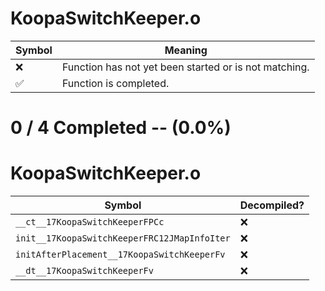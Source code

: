 # KoopaSwitchKeeper.o
| Symbol | Meaning 
| ------------- | ------------- 
| :x: | Function has not yet been started or is not matching. 
| :white_check_mark: | Function is completed. 


# 0 / 4 Completed -- (0.0%)
# KoopaSwitchKeeper.o
| Symbol | Decompiled? |
| ------------- | ------------- |
| `__ct__17KoopaSwitchKeeperFPCc` | :x: |
| `init__17KoopaSwitchKeeperFRC12JMapInfoIter` | :x: |
| `initAfterPlacement__17KoopaSwitchKeeperFv` | :x: |
| `__dt__17KoopaSwitchKeeperFv` | :x: |
